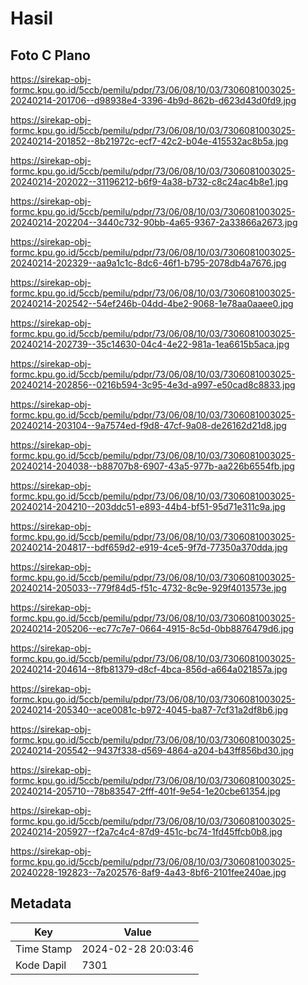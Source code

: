 # Hasil

## Foto C Plano

https://sirekap-obj-formc.kpu.go.id/5ccb/pemilu/pdpr/73/06/08/10/03/7306081003025-20240214-201706--d98938e4-3396-4b9d-862b-d623d43d0fd9.jpg

https://sirekap-obj-formc.kpu.go.id/5ccb/pemilu/pdpr/73/06/08/10/03/7306081003025-20240214-201852--8b21972c-ecf7-42c2-b04e-415532ac8b5a.jpg

https://sirekap-obj-formc.kpu.go.id/5ccb/pemilu/pdpr/73/06/08/10/03/7306081003025-20240214-202022--31196212-b6f9-4a38-b732-c8c24ac4b8e1.jpg

https://sirekap-obj-formc.kpu.go.id/5ccb/pemilu/pdpr/73/06/08/10/03/7306081003025-20240214-202204--3440c732-90bb-4a65-9367-2a33866a2673.jpg

https://sirekap-obj-formc.kpu.go.id/5ccb/pemilu/pdpr/73/06/08/10/03/7306081003025-20240214-202329--aa9a1c1c-8dc6-46f1-b795-2078db4a7676.jpg

https://sirekap-obj-formc.kpu.go.id/5ccb/pemilu/pdpr/73/06/08/10/03/7306081003025-20240214-202542--54ef246b-04dd-4be2-9068-1e78aa0aaee0.jpg

https://sirekap-obj-formc.kpu.go.id/5ccb/pemilu/pdpr/73/06/08/10/03/7306081003025-20240214-202739--35c14630-04c4-4e22-981a-1ea6615b5aca.jpg

https://sirekap-obj-formc.kpu.go.id/5ccb/pemilu/pdpr/73/06/08/10/03/7306081003025-20240214-202856--0216b594-3c95-4e3d-a997-e50cad8c8833.jpg

https://sirekap-obj-formc.kpu.go.id/5ccb/pemilu/pdpr/73/06/08/10/03/7306081003025-20240214-203104--9a7574ed-f9d8-47cf-9a08-de26162d21d8.jpg

https://sirekap-obj-formc.kpu.go.id/5ccb/pemilu/pdpr/73/06/08/10/03/7306081003025-20240214-204038--b88707b8-6907-43a5-977b-aa226b6554fb.jpg

https://sirekap-obj-formc.kpu.go.id/5ccb/pemilu/pdpr/73/06/08/10/03/7306081003025-20240214-204210--203ddc51-e893-44b4-bf51-95d71e311c9a.jpg

https://sirekap-obj-formc.kpu.go.id/5ccb/pemilu/pdpr/73/06/08/10/03/7306081003025-20240214-204817--bdf659d2-e919-4ce5-9f7d-77350a370dda.jpg

https://sirekap-obj-formc.kpu.go.id/5ccb/pemilu/pdpr/73/06/08/10/03/7306081003025-20240214-205033--779f84d5-f51c-4732-8c9e-929f4013573e.jpg

https://sirekap-obj-formc.kpu.go.id/5ccb/pemilu/pdpr/73/06/08/10/03/7306081003025-20240214-205206--ec77c7e7-0664-4915-8c5d-0bb8876479d6.jpg

https://sirekap-obj-formc.kpu.go.id/5ccb/pemilu/pdpr/73/06/08/10/03/7306081003025-20240214-204614--8fb81379-d8cf-4bca-856d-a664a021857a.jpg

https://sirekap-obj-formc.kpu.go.id/5ccb/pemilu/pdpr/73/06/08/10/03/7306081003025-20240214-205340--ace0081c-b972-4045-ba87-7cf31a2df8b6.jpg

https://sirekap-obj-formc.kpu.go.id/5ccb/pemilu/pdpr/73/06/08/10/03/7306081003025-20240214-205542--9437f338-d569-4864-a204-b43ff856bd30.jpg

https://sirekap-obj-formc.kpu.go.id/5ccb/pemilu/pdpr/73/06/08/10/03/7306081003025-20240214-205710--78b83547-2fff-401f-9e54-1e20cbe61354.jpg

https://sirekap-obj-formc.kpu.go.id/5ccb/pemilu/pdpr/73/06/08/10/03/7306081003025-20240214-205927--f2a7c4c4-87d9-451c-bc74-1fd45ffcb0b8.jpg

https://sirekap-obj-formc.kpu.go.id/5ccb/pemilu/pdpr/73/06/08/10/03/7306081003025-20240228-192823--7a202576-8af9-4a43-8bf6-2101fee240ae.jpg


## Metadata

| Key        | Value               |
| ---------- | ------------------- |
| Time Stamp | 2024-02-28 20:03:46 |
| Kode Dapil | 7301                |



